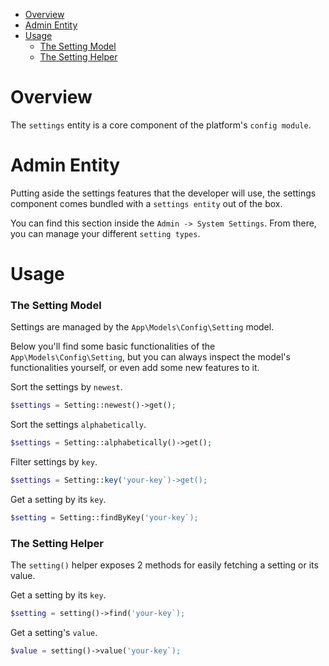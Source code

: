 - [Overview](#overview)   
- [Admin Entity](#admin-entity)   
- [Usage](#usage)   
  - [The Setting Model](#the-setting-model)   
  - [The Setting Helper](#the-setting-helper)   

# Overview

The `settings` entity is a core component of the platform's `config module`.   

# Admin Entity

Putting aside the settings features that the developer will use, the settings component comes bundled with a `settings entity` out of the box.   
   
You can find this section inside the `Admin -> System Settings`.
From there, you can manage your different `setting types`.

# Usage

### The Setting Model

Settings are managed by the `App\Models\Config\Setting` model.

Below you'll find some basic functionalities of the `App\Models\Config\Setting`, but you can always inspect the model's functionalities yourself, or even add some new features to it.   
   
Sort the settings by `newest`.

```php
$settings = Setting::newest()->get();
```

Sort the settings `alphabetically`.

```php
$settings = Setting::alphabetically()->get();
```

Filter settings by `key`.

```php
$settings = Setting::key('your-key`)->get();
```

Get a setting by its `key`.

```php
$setting = Setting::findByKey('your-key`);
```

### The Setting Helper

The `setting()` helper exposes 2 methods for easily fetching a setting or its value.

Get a setting by its `key`.

```php
$setting = setting()->find('your-key`);
```

Get a setting's `value`.

```php
$value = setting()->value('your-key`);
```
